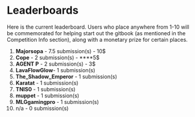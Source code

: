 # Leaderboards

Here is the current leaderboard. Users who place anywhere from 1-10 will be commemorated for helping start out the gitbook \(as mentioned in the Competition Info section\), along with a monetary prize for certain places. 

1. **Majorsopa** - 7.5 submission\(s\) - 10$
2. **Cope** - 2 submission\(s\)  -  ****5$
3. **AGENT P** - 2 submission\(s\) - 3$
4. **LavaFlowGlow**- 1 submission\(s\)
5. **The\_Shadow\_Emperor** - 1 submission\(s\)
6. **Karatat** - 1 submission\(s\)
7. **TNIS0** - 1 submission\(s\)
8. **muppet** - 1 submission\(s\)
9. **MLGgamingpro** - 1 submission\(s\)
10. n/a - 0 submission\(s\)



